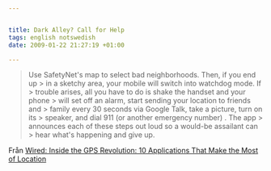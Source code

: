 ```yaml
--- 


title: Dark Alley? Call for Help 
tags: english notswedish
date: 2009-01-22 21:27:19 +01:00 

---
```


> Use SafetyNet's map to select bad neighborhoods. Then, if you end up > in a sketchy area, your mobile will switch into watchdog mode. If > trouble arises, all you have to do is shake the handset and your phone > will set off an alarm, start sending your location to friends and > family every 30 seconds via Google Talk, take a picture, turn on its > speaker, and dial 911 (or another emergency number) . The app > announces each of these steps out loud so a would-be assailant can > hear what's happening and give up.

Från [Wired: Inside the GPS Revolution: 10 Applications That Make the Most of Location](http://www.wired.com/gadgets/wireless/magazine/17-02/lp_10coolapps?currentPage=9) 